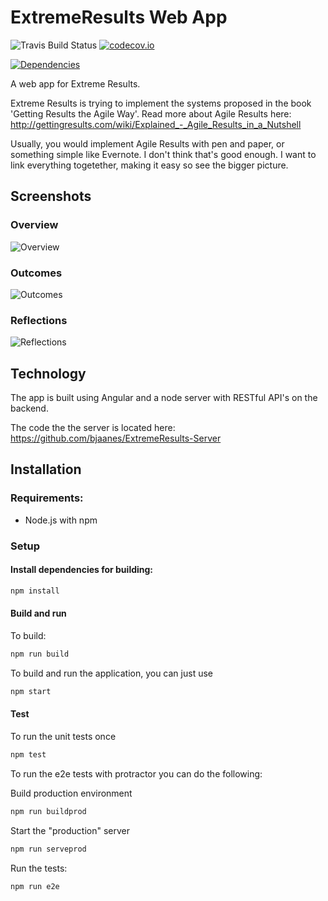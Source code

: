 # ExtremeResults Web App

![Travis Build Status](https://travis-ci.org/bjaanes/ExtremeResults-WebApp.svg?branch=master)
[![codecov.io](https://codecov.io/github/bjaanes/ExtremeResults-WebApp/coverage.svg?branch=master)](https://codecov.io/github/bjaanes/ExtremeResults-WebApp?branch=master)
<!--[![Code Climate](https://codeclimate.com/github/bjaanes/ExtremeResults-WebApp/badges/gpa.svg)](https://codeclimate.com/github/bjaanes/ExtremeResults-WebApp)-->
[![Dependencies](https://david-dm.org/bjaanes/ExtremeResults-WebApp.svg)](https://david-dm.org/bjaanes/ExtremeResults-WebApp)

A web app for Extreme Results.


Extreme Results is trying to implement the systems proposed in the book 'Getting Results the Agile Way'.
Read more about Agile Results here: http://gettingresults.com/wiki/Explained_-_Agile_Results_in_a_Nutshell

Usually, you would implement Agile Results with pen and paper, or something simple like Evernote. I don't think that's good enough. I want to link everything togetether, making it easy so see the bigger picture.

## Screenshots

### Overview
![Overview](https://raw.githubusercontent.com/bjaanes/ExtremeResults-WebApp/master/screenshots/Overview.png "Overview")

### Outcomes
![Outcomes](https://raw.githubusercontent.com/bjaanes/ExtremeResults-WebApp/master/screenshots/Outcomes.png "Outcomes")

### Reflections
![Reflections](https://raw.githubusercontent.com/bjaanes/ExtremeResults-WebApp/master/screenshots/Reflections.png "Reflections")

## Technology

The app is built using Angular and a node server with RESTful API's on the backend.

The code the the server is located here:
https://github.com/bjaanes/ExtremeResults-Server

## Installation

### Requirements:

* Node.js with npm

### Setup

#### Install dependencies for building:
```bash
npm install
```


#### Build and run

To build:
```bash
npm run build
```

To build and run the application, you can just use
```bash
npm start
```


#### Test

To run the unit tests once
```bash
npm test
```


To run the e2e tests with protractor you can do the following:

Build production environment
```bash
npm run buildprod
```

Start the "production" server
```bash
npm run serveprod
```

Run the tests:
```bash
npm run e2e
```

